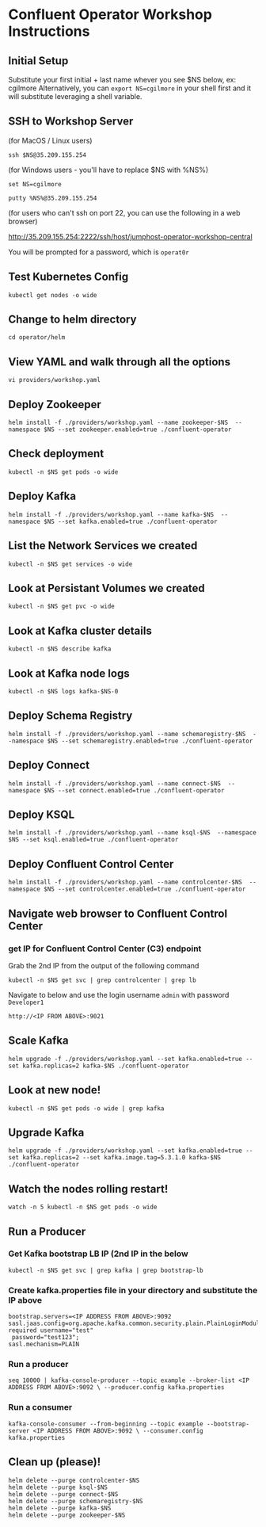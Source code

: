 # Confluent Operator Workshop Instructions


## Initial Setup


Substitute your first initial + last name whever you see $NS below, ex: cgilmore
Alternatively, you can `export NS=cgilmore` in your shell first and it will substitute leveraging a shell variable.


## SSH to Workshop Server 

(for MacOS / Linux users)

`ssh $NS@35.209.155.254`

(for Windows users - you'll have to replace $NS with %NS%)

`set NS=cgilmore`

`putty %NS%@35.209.155.254`

(for users who can't ssh on port 22, you can use the following in a web browser)

http://35.209.155.254:2222/ssh/host/jumphost-operator-workshop-central

You will be prompted for a password, which is `operat0r`


## Test Kubernetes Config

`kubectl get nodes -o wide`

## Change to helm directory

`cd operator/helm`

## View YAML and walk through all the options

`vi providers/workshop.yaml`

## Deploy Zookeeper


`helm install -f ./providers/workshop.yaml --name zookeeper-$NS  --namespace $NS --set zookeeper.enabled=true ./confluent-operator`


## Check deployment


`kubectl -n $NS get pods -o wide`


## Deploy Kafka


`helm install -f ./providers/workshop.yaml --name kafka-$NS  --namespace $NS --set kafka.enabled=true ./confluent-operator`


## List the Network Services we created


`kubectl -n $NS get services -o wide`


## Look at Persistant Volumes we created


`kubectl -n $NS get pvc -o wide`

## Look at Kafka cluster details


`kubectl -n $NS describe kafka`

## Look at Kafka node logs

`kubectl -n $NS logs kafka-$NS-0`

## Deploy Schema Registry


`helm install -f ./providers/workshop.yaml --name schemaregistry-$NS  --namespace $NS --set schemaregistry.enabled=true ./confluent-operator`

## Deploy Connect


`helm install -f ./providers/workshop.yaml --name connect-$NS  --namespace $NS --set connect.enabled=true ./confluent-operator`


## Deploy KSQL


`helm install -f ./providers/workshop.yaml --name ksql-$NS  --namespace $NS --set ksql.enabled=true ./confluent-operator`


## Deploy Confluent Control Center


`helm install -f ./providers/workshop.yaml --name controlcenter-$NS  --namespace $NS --set controlcenter.enabled=true ./confluent-operator`


## Navigate web browser to Confluent Control Center


### get IP for Confluent Control Center (C3) endpoint

Grab the 2nd IP from the output of the following command

`kubectl -n $NS get svc | grep controlcenter | grep lb`

Navigate to below and use the login username `admin` with password `Developer1`

`http://<IP FROM ABOVE>:9021`


## Scale Kafka

`helm upgrade -f ./providers/workshop.yaml --set kafka.enabled=true --set kafka.replicas=2 kafka-$NS ./confluent-operator`

## Look at new node!

`kubectl -n $NS get pods -o wide | grep kafka`

## Upgrade Kafka

`helm upgrade -f ./providers/workshop.yaml --set kafka.enabled=true --set kafka.replicas=2 --set kafka.image.tag=5.3.1.0 kafka-$NS ./confluent-operator`

## Watch the nodes rolling restart!

`watch -n 5 kubectl -n $NS get pods -o wide`

## Run a Producer

### Get Kafka bootstrap LB IP (2nd IP in the below

`kubectl -n $NS get svc | grep kafka | grep bootstrap-lb`


### Create kafka.properties file in your directory and substitute the IP above

```
bootstrap.servers=<IP ADDRESS FROM ABOVE>:9092
sasl.jaas.config=org.apache.kafka.common.security.plain.PlainLoginModule required username="test"
 password="test123";
sasl.mechanism=PLAIN
```

### Run a producer

`seq 10000 | kafka-console-producer --topic example --broker-list <IP ADDRESS FROM ABOVE>:9092 \
--producer.config kafka.properties`
  
### Run a consumer

`kafka-console-consumer --from-beginning --topic example --bootstrap-server <IP ADDRESS FROM ABOVE>:9092 \
--consumer.config kafka.properties`



## Clean up (please)!

```
helm delete --purge controlcenter-$NS
helm delete --purge ksql-$NS
helm delete --purge connect-$NS
helm delete --purge schemaregistry-$NS
helm delete --purge kafka-$NS
helm delete --purge zookeeper-$NS
```
